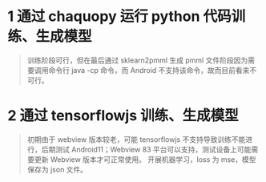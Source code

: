 # 1 通过 chaquopy 运行 python 代码训练、生成模型

> 训练阶段可行，但在最后通过 sklearn2pmml 生成 pmml 文件阶段因为需要调用命令行 java -cp 命令，而 Android 不支持该命令，故而目前看来不可行。

# 2 通过 tensorflowjs 训练、生成模型

> 初期由于 webview 版本较老，可能 tensorflowjs 不支持导致训练不能进行，后期测试 Android11；Webview 83 平台可以支持，测试设备上可能需要更新 Webview 版本才可正常使用。
> 开展机器学习，loss 为 mse，模型保存为 json 文件。
